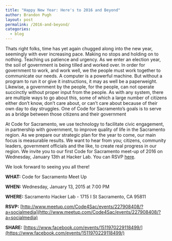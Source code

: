 ```yaml
---
title: "Happy New Year: Here's to 2016 and Beyond"
author: Brandon Pugh
layout: post
permalink: /2016-and-beyond/
categories:
  - blog
---
```


Thats right folks, time has yet again chugged along into the new year, seemingly with ever increasing pace. Making no stops and holding on to nothing. Teaching us patience and urgency. As we enter an election year, the soil of government is being tilled and worked over. In order for government to work, and work well, we the people must work together to communicate our needs. A computer is a powerful machine. But without a program to run it or give it instructions, it may as well be a paperweight. Likewise, a government by the people, for the people, can not operate succinctly without proper input from the people. As with any system, there are multiple ways to go about this, some of which a large number of citizens either don’t know, don’t care about, or can’t care about because of their own day to day struggles. One of Code for Sacramento’s goals is to serve as a bridge between those citizens and their government

At Code for Sacramento, we use technology to facilitate civic engagement, in partnership with government, to improve quality of life in the Sacramento region. As we prepare our strategic plan for the year to come, our main focus is measurable results. We want to hear from you; citizens, community leaders, government officials and the like, to create real progress in our region. We invite you to our first Code for Sacramento meet-up of 2016 on Wednesday, January 13th at Hacker Lab. You can RSVP [here](http://www.meetup.com/Code4Sac/events/227908408/?a=socialmedia).

We look forward to seeing you all there!

**WHAT:** Code for Sacramento Meet Up

**WHEN:** Wednesday, January 13, 2015 at 7:00 PM

**WHERE:** Sacramento Hacker Lab - 1715 I St Sacramento, CA 95811

**RSVP:** [http://www.meetup.com/Code4Sac/events/227908408/?a=socialmedia](http://www.meetup.com/Code4Sac/events/227908408/?a=socialmedia)

**SHARE:** [https://www.facebook.com/events/1511970229118499/](https://www.facebook.com/events/1511970229118499/)


